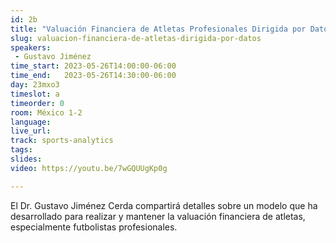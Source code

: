 ```yaml
---
id: 2b
title: "Valuación Financiera de Atletas Profesionales Dirigida por Datos"
slug: valuacion-financiera-de-atletas-dirigida-por-datos
speakers:
 - Gustavo Jiménez
time_start: 2023-05-26T14:00:00-06:00
time_end:   2023-05-26T14:30:00-06:00
day: 23mxo3
timeslot: a
timeorder: 0
room: México 1-2
language: 
live_url: 
track: sports-analytics
tags:
slides: 
video: https://youtu.be/7wGQUUgKp0g

---
```


El Dr. Gustavo Jiménez Cerda compartirá detalles sobre un modelo que ha desarrollado para realizar y mantener la valuación financiera de atletas, especialmente futbolistas profesionales.
